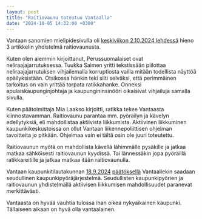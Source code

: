 ```yaml
---
layout: post
title: "Raitiovaunu toteutuu Vantaalla"
date: "2024-10-05 14:32:00 +0300"
---
```


Vantaan sanomien mielipidesivulla oli [keskiviikon 2.10.2024 lehdessä](https://nakoislehti.media.fi/vantaansanomat/e228f932-6563-495e-a6b0-7c588de1a15c/10) hieno 3 artikkelin yhdistelmä raitiovaunusta.

Kuten olen aiemmin kirjoittanut, Perussuomalaiset ovat neliraajajarrutuksessa. Tuukka Saimen yritti tekstissään piilottaa neliraajajarrutuksen vihjailemalla korruptiosta vailla mitään todellista näyttöä epäilyksistään. Otsikossa hänkin teki silti selväksi, että perimmäinen tarkoitus on vain yrittää torpata ratikkahanke. Onneksi apulaiskaupunginjohtaja ja kaupungininsinööri oikaisivat vihjailuja samalla sivulla.

Kuten päätoimittaja Mia Laakso kirjoitti, ratikka tekee Vantaasta kiinnostavamman. Raitiovaunu parantaa mm. pyöräilyn ja kävelyn edellytyksiä, eli mahdollistaa aktiivista liikkumista. Aktiivinen liikkuminen kaupunkikeskustoissa on ollut Vantaan liikennepoliittisen ohjelman tavoitteita jo pitkään. Ohjelmaa vain ei tältä osin ole juuri toteutettu.

Raitiovaunun myötä on mahdollista kävellä lähimmälle pysäkille ja jatkaa matkaa sähköisesti raitiovaunun kyydissä. Tai lännessäkin jopa pyöräillä ratikkareitille ja jatkaa matkaa itään raitiovaunulla.

Vantaan kaupunkitilautakunnan [18.9.2024](https://paatokset.vantaa.fi/ktwebscr/pk_asil_tweb.htm?bid=158404) [päätöksellä](https://paatokset.vantaa.fi/ktwebscr/fileshow?doctype=3&docid=3008901) Vantaallekin saadaan seudullinen kaupunkipyöräjärjestelmä. Seudullisten kaupunkipyörien ja raitiovaunun yhdistelmällä aktiivisen liikkumisen mahdollisuudet paranevat merkittävästi.

Vantaasta on hyvää vauhtia tulossa ihan oikea nykyaikainen kaupunki. Tällaiseen aikaan on hyvä olla vantaalainen.